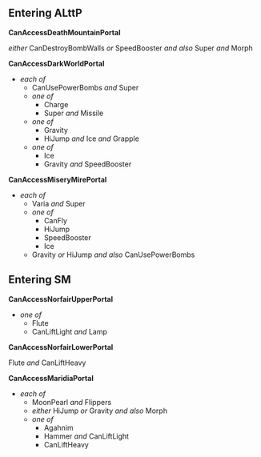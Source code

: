 ﻿## Entering ALttP

**CanAccessDeathMountainPortal**

*either* CanDestroyBombWalls *or* SpeedBooster *and also* Super *and* Morph

**CanAccessDarkWorldPortal**

- *each of*
  - CanUsePowerBombs *and* Super
  - *one of*
    - Charge
    - Super *and* Missile
  - *one of*
    - Gravity
    - HiJump *and* Ice *and* Grapple
  - *one of*
    - Ice
    - Gravity *and* SpeedBooster

**CanAccessMiseryMirePortal**

- *each of*
  - Varia *and* Super
  - *one of*
    - CanFly
    - HiJump
    - SpeedBooster
    - Ice
  - Gravity *or* HiJump *and also* CanUsePowerBombs

## Entering SM

**CanAccessNorfairUpperPortal**

- *one of*
  - Flute
  - CanLiftLight *and* Lamp

**CanAccessNorfairLowerPortal**

Flute *and* CanLiftHeavy

**CanAccessMaridiaPortal**

- *each of*
  - MoonPearl *and* Flippers
  - *either* HiJump *or* Gravity *and also* Morph
  - *one of*
    - Agahnim
    - Hammer *and* CanLiftLight
    - CanLiftHeavy
